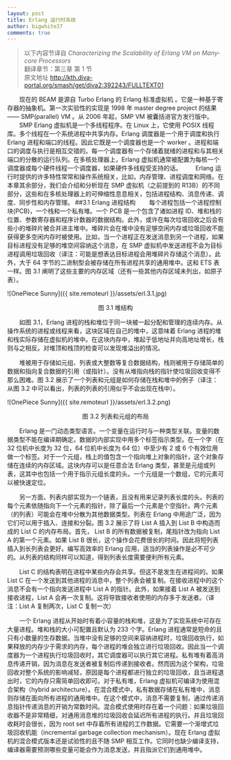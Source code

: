 ```yaml
---
layout: post
title: Erlang 运行时系统
author: bigwhite37
comments: true
---
```


>以下内容节译自 <i>Characterizing the Scalability of Erlang VM on Many-core Processors</i><br />
>翻译章节：第三章 第 1 节<br />
>原文地址 http://kth.diva-portal.org/smash/get/diva2:392243/FULLTEXT01<br />

&emsp;&emsp;现在的 BEAM 是源自 Turbo Erlang 的 Erlang 标准虚拟机 。它是一种基于寄存器的抽象机。第一次实验性的实现是 1998 年 master degree project 的结果 —— SMP(parallel) VM 。从 2006 年起，SMP VM 被囊括进官方发行版中。
&emsp;&emsp;SMP Erlang 虚拟机是一个多线程程序。在 Linux 上，它使用 POSIX 线程库。多个线程在一个系统进程中共享内存。Erlang 调度器是一个用于调度和执行 Erlang 进程和端口的线程。因此它既是一个调度器也是一个 worker 。进程和端口的调度与执行是相互交错的。每一个调度器有一个存储着就绪的进程和与其相关端口的分散的运行队列。在多核处理器上，Erlang 虚拟机通常被配置为每核一个调度器或每个硬件线程一个调度器，如果硬件多线程受支持的话。
&emsp;&emsp;Erlang 运行时提供的许多特性常常和操作系统相关，比如，内存管理、进程调度和网络。在本章其余部分，我们会介绍和分析现在 SMP 虚拟机（之前提到的 R13B）的不同部分，这些和在多核处理器上的可伸缩性息息相关，包括进程结构、消息传递、调度、同步性和内存管理。
##3.1 Erlang 进程结构
&emsp;&emsp;每个进程包括一个进程控制块(PCB)，一个栈和一个私有堆。一个 PCB 是一个包含了诸如进程 ID、堆和栈的位置、参数寄存器和程序计数器的数据结构。此外，或许在每次垃圾回收之后会有些小的堆碎片被合并进主堆中。堆碎片会在堆中没有足够空闲内存或垃圾回收不能获得更多空闲内存时被使用。比如，当一个进程正在发送消息到另一个进程，如果目标进程没有足够的堆空间容纳这个消息，在 SMP 虚拟机中发送进程不会为目标进程调用垃圾回收（译注：可能是想表达目标进程会用堆碎片存储这个消息）。此外，大于 64 字节的二进制型会被存储在所有进程共享的通用堆中。这和 ETS 表一样。图 3.1 阐明了这些主要的内存区域（还有一些其他内存区域未列出，如原子表）。

![OnePiece Sunny]({{ site.remoteurl }}/assets/erl.3.1.jpg)
<center>图 3.1 堆结构</center>

&emsp;&emsp;如图 3.1，Erlang 进程的栈和堆位于同一块被一起分配和管理的连续内存。从操作系统的进程或线程来看，这块区域在自己的堆中，这意味着 Erlang 进程的堆和栈实际存储在虚拟机的堆中。在这块内存中，堆起于低地址并向高地址增长，栈则与之相反。对堆顶和栈顶的检查可以发现堆溢出的情况。

&emsp;&emsp;堆被用于存储如元组、列表或大整数等复合数据结构，栈则被用于存储简单的数据和指向复合数据的引用（或指针）。没有从堆指向栈的指针使垃圾回收变得不那么困难。图 3.2 展示了一个列表和元组是如何存储在栈和堆中的例子（译注：从图 3.2 中可以看出，列表的列表的引用似乎不会出现在栈中）。


![OnePiece Sunny]({{ site.remoteurl }}/assets/erl.3.2.png)
<center>图 3.2 列表和元组的布局</center>

&emsp;&emsp;Erlang 是一门动态类型语言。一个变量在运行时与一种类型关联。变量的数据类型不能在编译期确定。数据的内部实现中用多个标签指示类型。在一个字（在 32 位机中长度为 32 位，64 位机中长度为 64 位）中至少有 2 或 6 个有效位用做一个标签。对于一个元组，栈上的值包含一个指向堆上对象的指针，这个对象存储在连续的内存区域。这块内存可以是任意合法 Erlang 类型，甚至是元组或列表，这其中也包括一个用于指示元组长度的头。一个元组是一个数组，它的元素可以被快速定位。

&emsp;&emsp;另一方面，列表内部实现为一个链表，且没有用来记录列表长度的头。列表的每个元素依随指向下一个元素的指针，除了最后一个元素是个空指针。两个元素（的列表）可能会在堆中分散为其他数据类型。列表在 Erlang 中用途广泛，因为它们可以用于插入、连接和分裂。图 3.2 展示了将 List A 插入到 List B 中构造而成的 List C 的内存布局。首先， List B 的所有数据被复制，尾指针改为指向 List A 的第一个元素。如果 List B 很长，这个操作会花费很长的时间。因此将短列表插入到长列表会更好。编写高效率的 Erlang 应用，适当的列表操作是必不可少的。从列表的结构同样可以知道，得到列表长度需要便利所有元素。

&emsp;&emsp;List C 的结构表明在进程中某些内存会共享。但这不是发生在进程间的。如果 List C 在一个发送到其他进程的消息中，整个列表会被复制。在接收进程中的这个消息不会有一个指向发送进程中 List A 的指针。此外，如果接着 List A 被发送到接收进程，List A 会再一次复制。这将导致接收者使用的内存多于发送者。（译注：List A 复制两次，List C 复制一次）

&emsp;&emsp;一个 Erlang 进程从开始时有着小容量的栈和堆，这是为了实现系统中可存在大量进程。堆和栈的大小可配置且默认为 233 个字。Erlang 进程通常是短命的且只有小数量的生存数据。当堆中没有足够的空间来容纳进程时，垃圾回收执行，如果释放的内存少于需求的内存，每个进程的堆会独立进行垃圾回收。因此当一个调度器为一个进程执行垃圾回收时，其它调度器可以执行其它进程。私有堆有着高消息传递开销，因为消息在发送者被复制后传递到接收者。然而因为这个架构，垃圾回收对整个系统的影响减轻，原因是每个进程都进行独立的垃圾回收，且当进程退出时，它的内存只需简单回收即可。对于私有堆，Erlang 虚拟机可编译为使用混合架构（hybrid architecture）。在混合模式中，私有数据存储在私有堆中，消息则存储在面向所有进程的通用堆中。在这个模式中，消息不需要复制，通过传递消息指针传递消息的开销为常数时间。混合模式使用时存在着一个问题：如果垃圾回收器不是非常精细，对通用消息堆的垃圾回收会延迟所有进程的执行。并且垃圾回收耗时会很长，因为 root set 中存着所有进程的工作数据。它需要一个渐增式垃圾回收机能（incremental garbage collection mechanism）。现在 Erlang 虚拟机的混合模式版本还是试验性的且不随 SMP 相互工作。它同时也缺少编译支持，编译器需要预测哪些变量可能会作为消息发送，并且指派它们到通用堆中。
